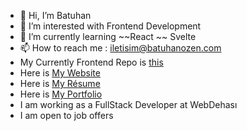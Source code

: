 - 👋 Hi, I’m Batuhan
- 👀 I’m interested with Frontend Development
- 🌱 I’m currently learning   ~~React ~~ Svelte
- 📫 How to reach me : iletisim@batuhanozen.com
- My Currently Frontend Repo is [this](http://github.com/bb7hn/frontend "this")
- Here is [My Website](http://batuhanozen.com "My Website")
- Here is [My Résume](https://batuhanozen.com/Resume_Batuhan_Ozen.pdf "My Résume")
- Here is [My Portfolio](https://bb7hn.github.io "My Portfolio")
- I am working as a FullStack Developer at WebDehası
- I am open to job offers
<!---
bb7hn/bb7hn is a ✨ special ✨ repository because its `README.md` (this file) appears on your GitHub profile.
You can click the Preview link to take a look at your changes.
--->
